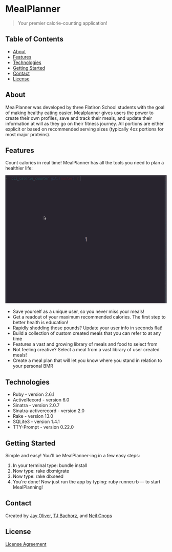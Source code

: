 # MealPlanner

>Your premier calorie-counting application!

## Table of Contents
* [About](#about)
* [Features](#features)
* [Technologies](#technologies)
* [Getting Started](#getting-started)
* [Contact](#contact)
* [License](#license)


## About
MealPlanner was developed by three Flatiron School students with the goal of making healthy eating easier.  Mealplanner gives users the power to create their own profiles, save and track their meals, and update their information at will as they go on their fitness journey.  All portions are either explicit or based on recommended serving sizes (typically 4oz portions for most major proteins).

## Features
Count calories in real time! MealPlanner has all the tools you need to plan a healthier life:


   <img src="./MealPlanner.gif" width="600" height ="400" />

* Save yourself as a unique user, so you never miss your meals!
* Get a readout of your maximum recommended calories. The first step to better health is education!
* Rapidly shedding those pounds? Update your user info in seconds flat!
* Build a collection of custom created meals that you can refer to at any time
* Features a vast and growing library of meals and food to select from
* Not feeling creative? Select a meal from a vast library of user created meals!
* Create a meal plan that will let you know where you stand in relation to your personal BMR

## Technologies

* Ruby - version 2.6.1
* ActiveRecord - version 6.0
* Sinatra - version 2.0.7
* Sinatra-activerecord - version 2.0
* Rake - version 13.0
* SQLite3 - version 1.4.1
* TTY-Prompt - version 0.22.0   

## Getting Started

Simple and easy!  You'll be MealPlanner-ing in a few easy steps:

1. In your terminal type:  bundle install
2. Now type: rake db:migrate
3. Now type: rake db:seed
2. You're done!  Now just run the app by typing: ruby runner.rb -- to start MealPlanning!

## Contact

Created by [Jay Oliver](https://www.linkedin.com/in/jay-oliver-29678b1b4/), [TJ Bachorz](https://www.linkedin.com/in/tjbachorz/), and [Neil Cnops](https://www.linkedin.com/in/niel-cnops-323556168/)

## License

[License Agreement](MealPlanner_License.pdf)

